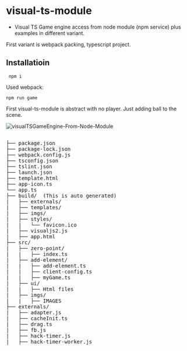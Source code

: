# visual-ts-module

 - Visual TS Game engine access from node module (npm service) plus examples 
   in different variant.

  First variant is webpack packing, typescript project.

## Installatioin

```
 npm i
```

Used webpack:
```
npm run game
```

First visual-ts-module is abstract with no player.
Just adding ball to the scene.

![visualTSGameEngine-From-Node-Module](https://github.com/zlatnaspirala/visual-ts-module/blob/main/screenshot1.png)

<pre>

├── package.json
├── package-lock.json
├── webpack.config.js
├── tsconfig.json
├── tslint.json
├── launch.json
├── template.html
├── app-icon.ts
└── app.ts
├── build/  (This is auto generated)
|   ├── externals/
|   ├── templates/
|   ├── imgs/
|   ├── styles/
|   |   └── favicon.ico
|   ├── visualjs2.js
|   ├── app.html
├── src/
|   ├── zero-point/
|   |   ├── index.ts
|   ├── add-element/
|   |   ├── add-element.ts
|   |   ├── client-config.ts
|   |   ├── myGame.ts
|   ├── ui/
|   |   ├── Html files
|   ├── imgs/ 
|   |   ├── IMAGES
├── externals/
|   ├── adapter.js
|   ├── cacheInit.ts
|   ├── drag.ts
|   ├── fb.js
|   ├── hack-timer.js
|   ├── hack-timer-worker.js

</pre>


```ts

```